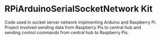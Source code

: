# RPiArduinoSerialSocketNetwork Kit
Code used in socket server network implmenting Arduino and Raspberry Pi. Project involved sending data from Raspberry Pis to central hub and sending control commands from central hub to Raspberry Pis.
